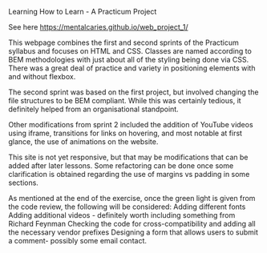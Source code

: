 Learning How to Learn - A Practicum Project

See here https://mentalcaries.github.io/web_project_1/

This webpage combines the first and second sprints of the Practicum syllabus and focuses on HTML and CSS. Classes are named according to BEM methodologies with just about all of the styling being done via CSS. There was a great deal of practice and variety in positioning elements with and without flexbox.

The second sprint was based on the first project, but involved changing the file structures to be BEM compliant. While this was certainly tedious, it definitely helped from an organisational standpoint.

Other modifications from sprint 2 included the addition of YouTube videos using iframe, transitions for links on hovering, and most notable at first glance, the use of animations on the website.

This site is not yet responsive, but that may be modifications that can be added after later lessons.
Some refactoring can be done once some clarification is obtained regarding the use of margins vs padding in some sections.

As mentioned at the end of the exercise, once the green light is given from the code review, the following will be considered:
    Adding different fonts
    Adding additional videos - definitely worth including something from Richard Feynman
    Checking the code for cross-compatibility and adding all the necessary vendor prefixes
    Designing a form that allows users to submit a comment- possibly some email contact.

